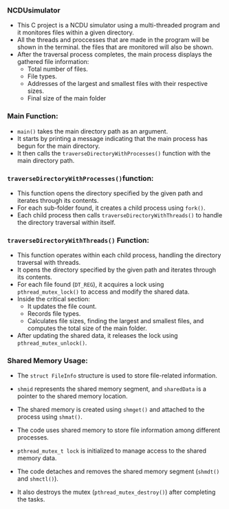 ### NCDUsimulator
- This C project is a NCDU simulator using a multi-threaded program and it monitores files within a given directory.
- All the threads and proccesses that are made in the program will be shown in the terminal. the files that are monitored will also be shown.
- After the traversal process completes, the main process displays the gathered file information:
  - Total number of files.
  - File types.
  - Addresses of the largest and smallest files with their respective sizes.
  - Final size of the main folder

### Main Function:
- `main()` takes the main directory path as an argument.
- It starts by printing a message indicating that the main process has begun for the main directory.
- It then calls the `traverseDirectoryWithProcesses()` function with the main directory path.
### `traverseDirectoryWithProcesses()`function:
- This function opens the directory specified by the given path and iterates through its contents.
- For each sub-folder found, it creates a child process using `fork()`.
- Each child process then calls `traverseDirectoryWithThreads()` to handle the directory traversal within itself.

### `traverseDirectoryWithThreads()` Function:
- This function operates within each child process, handling the directory traversal with threads.
- It opens the directory specified by the given path and iterates through its contents.
- For each file found (`DT_REG`), it acquires a lock using `pthread_mutex_lock()` to access and modify the shared data.
- Inside the critical section:
  - It updates the file count.
  - Records file types.
  - Calculates file sizes, finding the largest and smallest files, and computes the total size of the main folder.
- After updating the shared data, it releases the lock using `pthread_mutex_unlock()`.

### Shared Memory Usage:
- The `struct FileInfo` structure is used to store file-related information.
- `shmid` represents the shared memory segment, and `sharedData` is a pointer to the shared memory location.
- The shared memory is created using `shmget()` and attached to the process using `shmat()`.

- The code uses shared memory to store file information among different processes.
- `pthread_mutex_t lock` is initialized to manage access to the shared memory data.
- The code detaches and removes the shared memory segment (`shmdt()` and `shmctl()`).
- It also destroys the mutex (`pthread_mutex_destroy()`) after completing the tasks.
